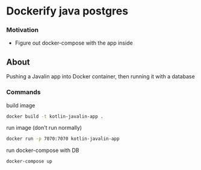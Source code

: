 # Dockerify java postgres

### Motivation

- Figure out docker-compose with the app inside

## About

Pushing a Javalin app into Docker container, then running it with a database

### Commands

build image
```bash
docker build -t kotlin-javalin-app .
```

run image (don't run normally)
```bash
docker run -p 7070:7070 kotlin-javalin-app
```

run docker-compose with DB 
```bash
docker-compose up
```

